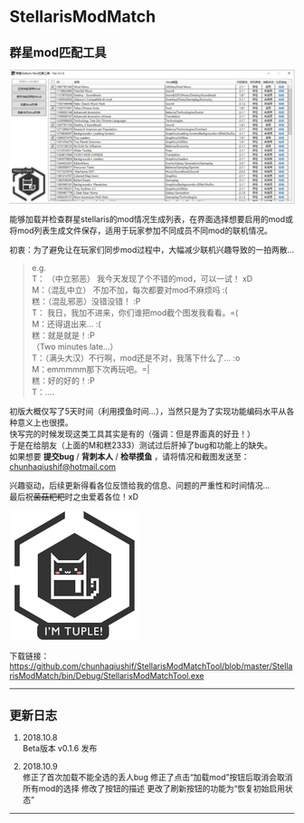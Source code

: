 # StellarisModMatch
## 群星mod匹配工具

![](img/截图.jpg)

能够加载并检查群星stellaris的mod情况生成列表，在界面选择想要启用的mod或将mod列表生成文件保存，适用于玩家参加不同成员不同mod的联机情况。

初衷：为了避免让在玩家们同步mod过程中，大幅减少联机兴趣导致的一拍两散...   


>e.g.    
  T： （中立邪恶）  我今天发现了个不错的mod，可以一试！ xD      
M：（混乱中立）    不加不加，每次都要对mod不麻烦吗 :(  
糕：（混乱邪恶）没错没错！ :P  
T： 我日，我加不进来，你们谁把mod截个图发我看看。=(   
M：还得退出来... :(  
糕：就是就是！:P  
（Two minutes late...）  
T：（满头大汉）不行啊，mod还是不对，我落下什么了... :o  
M：emmmmm那下次再玩吧。=|  
糕：好的好的！:P  
T：....


初版大概仅写了5天时间（利用摸鱼时间...），当然只是为了实现功能编码水平从各种意义上也很摸。  
快写完的时候发现这类工具其实是有的（强调：但是界面真的好丑！）  
于是在给朋友（上面的M和糕2333）测试过后肝掉了bug和功能上的缺失。   
如果想要 **提交bug** / **背刺本人** / **检举摸鱼** ，请将情况和截图发送至：chunhaqiushif@hotmail.com  

兴趣驱动，后续更新得看各位反馈给我的信息、问题的严重性和时间情况...  
最后祝~~菌菇粑粑~~时之虫爱着各位！xD

![](StellarisModMatch/Resources/logo-click.png)

下载链接：https://github.com/chunhaqiushif/StellarisModMatchTool/blob/master/StellarisModMatch/bin/Debug/StellarisModMatchTool.exe

---
## 更新日志

1. 2018.10.8  
Beta版本 v0.1.6 发布

2. 2018.10.9  
修正了首次加载不能全选的丢人bug
修正了点击“加载mod”按钮后取消会取消所有mod的选择
修改了按钮的描述
更改了刷新按钮的功能为“恢复初始启用状态”
---